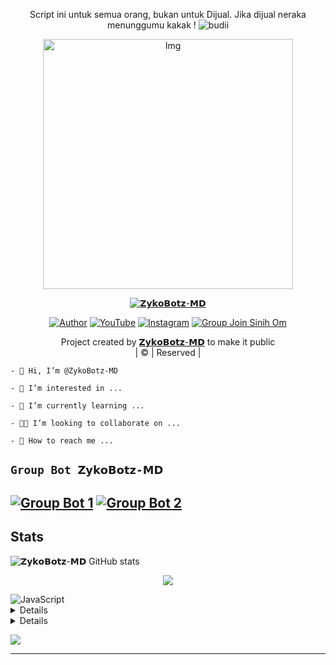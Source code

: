 <p align="center">
Script ini untuk semua orang, bukan untuk Dijual. Jika dijual neraka menunggumu kakak !


  <img src="http://readme-typing-svg.herokuapp.com?color=%230B80F7&center=true&vCenter=true&multiline=false&lines=WELCOME;My+name+is+ZYKOBOTZ-MD;IKUTIN-SOSIALMEDIA+SAYA!!;JANGAN+LUPA+JOIN+GROUP%2C++Bwang+%3A);jangan+lupa+kasih+start+!" alt="budii">

</p>
<div align="center">
  <p align="center">
<img src="https://telegra.ph/file/b6d6bbf2cd149982922c0.jpg" alt="Img" width="400" height="400"/>
</p>
 <p align="center">
<a href="#"><img title="𝗭𝘆𝗸𝗼𝗕𝗼𝘁𝘇-𝗠𝗗" src="https://img.shields.io/badge/ZykoBotz%20-MD-red?colorA=%23ff0000&colorB=%23017e40&style=for-the-badge"></a>
</p>
  <p align="center">
<a href="https://wa.me/6282124046059"><img title="Author" src="https://img.shields.io/badge/Author-Aldi Lesmana/JulieMwol?color=blue&style=for-the-badge&logo=whatsapp"></a>
<a href="https://youtu.be/ksSAA3bxs_0"><img title="YouTube" src="https://img.shields.io/badge/YouTube-ZykoBoz-MD-Official/JulieMwol?color=blue&style=for-the-badge&logo=Youtube"></a>
<a href="https://instagram.com/kabulsaputra21"><img title="Instagram" src="https://img.shields.io/badge/Instagram-kabulsaputra21/JulieMwol?color=blue&style=for-the-badge&logo=Instagram"></a>
<a href="https://chat.whatsapp.com/HT6660rF8Jr9AqhfrQFJgf"><img title="Group Join Sinih Om" src="https://img.shields.io/badge/Group-Join Sinih Om/JulieMwol?color=blue&style=for-the-badge&logo=WhatsApp"></a>
</p>
</div>
<p align="center">
Project created by <a href="https://github.com/ZykoBotz-MD">𝗭𝘆𝗸𝗼𝗕𝗼𝘁𝘇-𝗠𝗗</a> to make it public
    <br>
       | © |
        Reserved |
    <br> 
</p>


```-  Hi, I’m @ZykoBotz-MD```

```-  I’m interested in ...```

```-  I’m currently learning ...```

```-  I’m looking to collaborate on ...```

```-  How to reach me ...```

## ```Group Bot 𝗭𝘆𝗸𝗼𝗕𝗼𝘁𝘇-𝗠𝗗```
[![Group Bot 1](https://img.shields.io/badge/Group%20BOT-25D366?style=for-the-badge&logo=whatsapp&logoColor=white)](https://tinyurl.com/2nchxnpa) 
[![Group Bot 2 ](https://img.shields.io/badge/Group%20BOT-25D366?style=for-the-badge&logo=whatsapp&logoColor=white)](https://tinyurl.com/2gptyhqs) 
---------

## Stats

![𝗭𝘆𝗸𝗼𝗕𝗼𝘁𝘇-𝗠𝗗 GitHub stats](https://github-readme-stats.vercel.app/api?username=ZykoBotz-MD&show_icons=true&theme=radical)

<p align="center"><a href="https://github.com/ZykoBotz-MD"><img src="https://github-readme-stats.vercel.app/api/top-langs/?username=ZykoBotz-MD&theme=radical&layout=compact"></a></p>

<img alt="JavaScript" src="https://img.shields.io/badge/javascript%20-%23323330.svg?&style=for-the-badge&logo=javascript&logoColor=%23F7DF1E"/>


<details>

    <summary>&#127942 <b>GitHub Awards</b></summary><br/>

![Github Trophy](https://github-profile-trophy.vercel.app/?username=Alpiii22)

</details>

<details>

    <summary>&#127942 <b>GitHub Activity</b></summary><br/>

![Metrics](https://metrics.lecoq.io/Alpiii22?template=classic&repositories.forks=true&languages=1&languages.colors=github&languages.threshold=0%25&config.timezone=Asia%2Fpasuruan)

</details> 

![](https://visitor-badge.glitch.me/badge?page_id=Jarotr)


---
